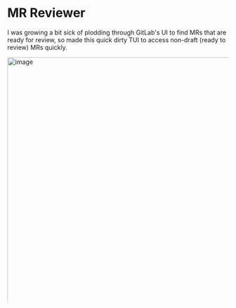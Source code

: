# MR Reviewer

I was growing a bit sick of plodding through GitLab's UI to find MRs that are
ready for review, so made this quick dirty TUI to access non-draft (ready to review)
MRs quickly.

<img width="1037" alt="image" src="">

## Features

- Attractive TUI Interface
- Quickly drill down and find a MR from the comfort of your command line
- Toggle draft PRs by pressing <kbd>d</kbd>.
- Slap enter on a MR in the tool, and it opens in your browser!

## Build

```shell
go mod tidy
go build
```

A statically linked binary called `mr-reviewer` will appear in the repo. You
can copy it to `/usr/local/bin` to instantly use it!

## Config

You will need a tiny bit of configuration to add your bearer token.

- CD into `~/.config`
- Create a folder called `mr-reviewer`
- Create a `config.json` inside this new folder
- Open the file and add the boilerplate below
- Fill in the gitlab base path, your gitlab token, and the list of repositories
  you want to track

```json
{
  "gitlab_base_path": "<Your GitLab instances base url, eg. 'https://gitlab.com'>",
  "gitlab_token": "<Your gitlab access token>",
  "repositories": [
    {
      "name": "<repo name>",
      "description": "<repo description>",
      "route": "<route/to/project>"
    }
  ]
}
```

### How to Generate an Access Token

- Open GitLab
- Click your profile icon
- Navigate to "Preferences"
- Click "Access Tokens" on the left sidebar
- Generate a new token with any name, and the scope `read_api`
- Your token will appear at the top of the page, below the search bar
- Copy it into the json file described abov

## Needs work

- The code is pretty messy ;-;
- Absolutely no tests
- Missing help messages at the bottom for `d` and `backspace`. Shouldn't be too
  challenging to add.
- A UI for creating the configuration for repositories would be nice.
